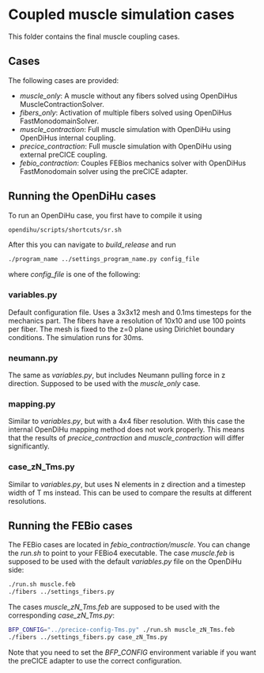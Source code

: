 # Coupled muscle simulation cases 

This folder contains the final muscle coupling cases.

## Cases
The following cases are provided:
- *muscle_only*: A muscle without any fibers solved using OpenDiHus MuscleContractionSolver.
- *fibers_only*: Activation of multiple fibers solved using OpenDiHus FastMonodomainSolver.
- *muscle_contraction*: Full muscle simulation with OpenDiHu using OpenDiHus internal coupling.
- *precice_contraction*: Full muscle simulation with OpenDiHu using external preCICE coupling.
- *febio_contraction*: Couples FEBios mechanics solver with OpenDiHus FastMonodomain solver using the preCICE adapter.

## Running the OpenDiHu cases
To run an OpenDiHu case, you first have to compile it using
```bash
opendihu/scripts/shortcuts/sr.sh
```
After this you can navigate to *build_release* and run
```bash
./program_name ../settings_program_name.py config_file
```
where *config_file* is one of the following:

### variables.py
Default configuration file. Uses a 3x3x12 mesh and 0.1ms timesteps for the mechanics part.
The fibers have a resolution of 10x10 and use 100 points per fiber.
The mesh is fixed to the z=0 plane using Dirichlet boundary conditions.
The simulation runs for 30ms. 

### neumann.py
The same as *variables.py*, but includes Neumann pulling force in z direction.
Supposed to be used with the *muscle_only* case.

### mapping.py
Similar to *variables.py*, but with a 4x4 fiber resolution.
With this case the internal OpenDiHu mapping method does not work properly.
This means that the results of *precice_contraction* and *muscle_contraction* will differ significantly.

### case_zN_Tms.py
Similar to *variables.py*, but uses N elements in z direction and a timestep width of T ms instead.
This can be used to compare the results at different resolutions.

## Running the FEBio cases
The FEBio cases are located in *febio_contraction/muscle*.
You can change the *run.sh* to point to your FEBio4 executable.
The case *muscle.feb* is supposed to be used with the default *variables.py* file on the OpenDiHu side:
```bash
./run.sh muscle.feb
./fibers ../settings_fibers.py
```
The cases *muscle_zN_Tms.feb* are supposed to be used with the corresponding *case_zN_Tms.py*:
```bash
BFP_CONFIG="../precice-config-Tms.py" ./run.sh muscle_zN_Tms.feb
./fibers ../settings_fibers.py case_zN_Tms.py
```
Note that you need to set the *BFP_CONFIG* environment variable if you want the preCICE adapter to use the correct configuration.

